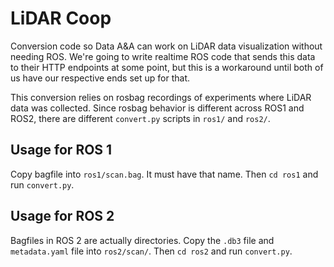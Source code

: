 # LiDAR Coop

Conversion code so Data A&A can work on LiDAR data visualization without needing ROS. We're going to write realtime ROS code that sends this data to their HTTP endpoints at some point, but this is a workaround until both of us have our respective ends set up for that.

This conversion relies on rosbag recordings of experiments where LiDAR data was collected. Since rosbag behavior is different across ROS1 and ROS2, there are different `convert.py` scripts in `ros1/` and `ros2/`.

## Usage for ROS 1

Copy bagfile into `ros1/scan.bag`. It must have that name. Then `cd ros1` and run `convert.py`.

## Usage for ROS 2

Bagfiles in ROS 2 are actually directories. Copy the `.db3` file and `metadata.yaml` file into `ros2/scan/`. Then `cd ros2` and run `convert.py`.
